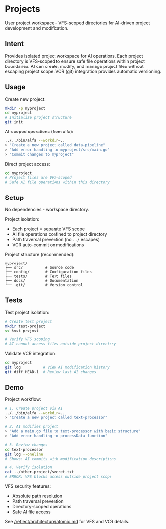 # Projects

User project workspace - VFS-scoped directories for AI-driven project development and modification.

## Intent

Provides isolated project workspace for AI operations. Each project directory is VFS-scoped to ensure safe file operations within project boundaries. AI can create, modify, and manage project files without escaping project scope. VCR (git) integration provides automatic versioning.

## Usage

Create new project:
```bash
mkdir -p myproject
cd myproject
# Initialize project structure
git init
```

AI-scoped operations (from alfa):
```bash
../../bin/alfa --workdir=..
> "Create a new project called data-pipeline"
> "Add error handling to myproject/src/main.go"
> "Commit changes to myproject"
```

Direct project access:
```bash
cd myproject
# Project files are VFS-scoped
# Safe AI file operations within this directory
```

## Setup

No dependencies - workspace directory.

Project isolation:
- Each project = separate VFS scope
- AI file operations confined to project directory
- Path traversal prevention (no `../` escapes)
- VCR auto-commit on modifications

Project structure (recommended):
```
myproject/
├── src/          # Source code
├── config/       # Configuration files
├── tests/        # Test files
├── docs/         # Documentation
└── .git/         # Version control
```

## Tests

Test project isolation:
```bash
# Create test project
mkdir test-project
cd test-project

# Verify VFS scoping
# AI cannot access files outside project directory
```

Validate VCR integration:
```bash
cd myproject
git log          # View AI modification history
git diff HEAD~1  # Review last AI changes
```

## Demo

Project workflow:
```bash
# 1. Create project via AI
../../bin/alfa --workdir=..
> "Create a new project called text-processor"

# 2. AI modifies project
> "Add a main.go file to text-processor with basic structure"
> "Add error handling to processData function"

# 3. Review changes
cd text-processor
git log --oneline
# Shows: AI commits with modification descriptions

# 4. Verify isolation
cat ../other-project/secret.txt
# ERROR: VFS blocks access outside project scope
```

VFS security features:
- Absolute path resolution
- Path traversal prevention
- Directory-scoped operations
- Safe AI file access

See [/reflect/architecture/atomic.md](../../reflect/architecture/atomic.md) for VFS and VCR details.
